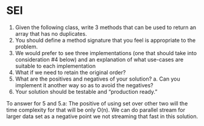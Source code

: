 # SEI

1. Given the following class, write 3 methods that can be used to return an array that has no
duplicates.
2. You should define a method signature that you feel is appropriate to the problem.
3. We would prefer to see three implementations (one that should take into consideration #4
below) and an explanation of what use-cases are suitable to each implementation
4. What if we need to retain the original order?
5. What are the positives and negatives of your solution?
   a. Can you implement it another way so as to avoid the negatives?
6. Your solution should be testable and “production ready.”

To answer for 5 and 5.a:
The positive of using set over other two will the time complexity for that will be only O(n). We can do parallel stream for larger data set as a negative point we not streaming that fast in this solution.
